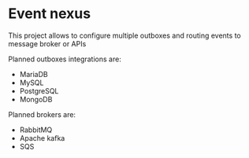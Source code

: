# Event nexus
This project allows to configure multiple outboxes and routing events to message broker or APIs

Planned outboxes integrations are:
* MariaDB
* MySQL
* PostgreSQL
* MongoDB

Planned brokers are:
* RabbitMQ
* Apache kafka
* SQS